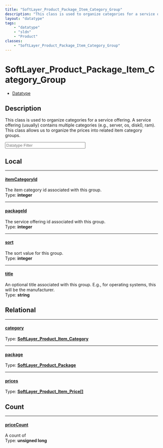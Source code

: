 ```yaml
---
title: "SoftLayer_Product_Package_Item_Category_Group"
description: "This class is used to organize categories for a service offering. A service offering (usually) contains multiple categor... "
layout: "datatype"
tags:
    - "datatype"
    - "sldn"
    - "Product"
classes:
    - "SoftLayer_Product_Package_Item_Category_Group"
---
```


# SoftLayer_Product_Package_Item_Category_Group
<div id='service-datatype'>
    <ul id='sldn-reference-tabs'>
        <li id='datatype'> <a href='/reference/datatypes/SoftLayer_Product_Package_Item_Category_Group' >Datatype</a></li>
    </ul>
</div>

## Description 


This class is used to organize categories for a service offering. A service offering (usually) contains multiple categories (e.g., server, os, disk0, ram). This class allows us to organize the prices into related item category groups. 





<!-- Filer BEGIN -->
<div class="view-filters">
        <div class="clearfix">
            <div class="search-input-box">
                <input placeholder="Datatype Filter" onkeyup="titleSearch(inputId='prop-input', divId='properties', elementClass='prop-row')" 
                    type="text" id="prop-input" value="" size="30" maxlength="128" class="form-text">
            </div>
        </div>
</div>
<!-- Filer END -->

<div id="properties" class="content">
<div id="localProperties" class="prop-content" >

## Local
<div class="prop-row">

-----
[itemCategoryId]: #itemcategoryid
#### [itemCategoryId]
The item category id associated with this group.  
<span class="type-label">Type: </span>**integer**  



</div>
<div class="prop-row">

-----
[packageId]: #packageid
#### [packageId]
The service offering id associated with this group.  
<span class="type-label">Type: </span>**integer**  



</div>
<div class="prop-row">

-----
[sort]: #sort
#### [sort]
The sort value for this group.  
<span class="type-label">Type: </span>**integer**  



</div>
<div class="prop-row">

-----
[title]: #title
#### [title]
An optional title associated with this group. E.g., for operating systems, this will be the manufacturer.  
<span class="type-label">Type: </span>**string**  



</div>
</div>
<!-- LOCAL PROPERTY END -->

<div id="relationalProperties"  class="prop-content" >

## Relational
<div class="prop-row">

-----
[category]: #category
#### [category]
  
<span class="type-label">Type: </span>**<a href='/reference/datatypes/SoftLayer_Product_Item_Category'>SoftLayer_Product_Item_Category </a>**  



</div>
<div class="prop-row">

-----
[package]: #package
#### [package]
  
<span class="type-label">Type: </span>**<a href='/reference/datatypes/SoftLayer_Product_Package'>SoftLayer_Product_Package </a>**  



</div>
<div class="prop-row">

-----
[prices]: #prices
#### [prices]
  
<span class="type-label">Type: </span>**<a href='/reference/datatypes/SoftLayer_Product_Item_Price'>SoftLayer_Product_Item_Price[] </a>**  



</div>

## Count
<div class="prop-row">

-----
[priceCount]: #pricecount
#### [priceCount]
A count of    
<span class="type-label">Type: </span>**unsigned long**  



</div>
</div>


